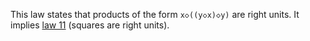 This law states that products of the form `x◇((y◇x)◇y)` are right units.  It implies [law 11](https://teorth.github.io/equational_theories/implications/?11) (squares are right units).
